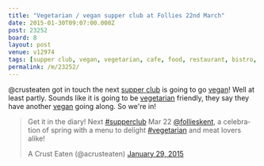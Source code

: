 ```yaml
---
title: "Vegetarian / vegan supper club at Follies 22nd March"
date: 2015-01-30T09:07:00.000Z
post: 23252
board: 8
layout: post
venue: v12974
tags: [supper club, vegan, vegetarian, cafe, food, restaurant, bistro, "fhrs:666456", cafe, food, restaurant, bistro, "fhrs:666456"]
permalink: /m/23252/
---
```

@crusteaten got in touch the next <a href="/wiki/supper+club">supper club</a> is going to go <a href="/wiki/vegan">vegan</a>! Well at least partly. Sounds like it is going to be <a href="/wiki/vegetarian">vegetarian</a> friendly, they say they have another <a href="/wiki/vegan">vegan</a> going along. So we're in!

<blockquote class="twitter-tweet" lang="en"><p>Get it in the diary! Next <a rel="nofollow noopener" href="https://twitter.com/hashtag/supperclub?src=hash">#supperclub</a> Mar 22 <a rel="nofollow noopener" href="https://twitter.com/follieskent">@follieskent</a>, a celebration of spring with a menu to delight <a rel="nofollow noopener" href="https://twitter.com/hashtag/vegetarian?src=hash">#vegetarian</a> and meat lovers alike!</p> A Crust Eaten (@acrusteaten) <a rel="nofollow noopener" href="https://twitter.com/acrusteaten/status/560795870745333761">January 29, 2015</a></blockquote>
